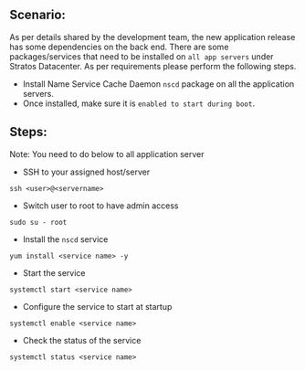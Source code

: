 ## Scenario:
As per details shared by the development team, the new application release has some dependencies on the back end.
There are some packages/services that need to be installed on `all app servers` under Stratos Datacenter. As per requirements please perform the following steps.
- Install Name Service Cache Daemon `nscd` package on all the application servers.
- Once installed, make sure it is `enabled to start during boot`.

## Steps:
Note: You need to do below to all application server
* SSH to your assigned host/server
```
ssh <user>@<servername>
```
* Switch user to root to have admin access
```
sudo su - root
```
* Install the `nscd` service
```
yum install <service name> -y
```
* Start the service
```
systemctl start <service name>
```
* Configure the service to start at startup
```
systemctl enable <service name>
```
* Check the status of the service
```
systemctl status <service name>
```